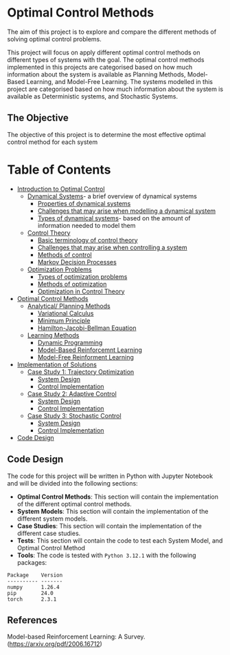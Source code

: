 # Optimal Control Methods

The aim of this project is to explore and compare the different methods of solving optimal control problems.

This project will focus on apply different optimal control methods on different types of systems with the goal.
The optimal control methods implemented in this projects are categorised based on how much information about the system is available as Planning Methods, Model-Based Learning, and Model-Free Learning.
The systems modelled in this project are categorised based on how much information about the system is available as Deterministic systems, and Stochastic Systems.


## The Objective

The objective of this project is to determine the most effective optimal control method for each system 

# Table of Contents

* [Introduction to Optimal Control](#1)
  - [Dynamical Systems](#2)- a brief overview of dynamical systems
    + [Properties of dynamical systems](#3) 
    + [Challenges that may arise when modelling a dynamical system](#4)
    + [Types of dynamical systems](#5)- based on the amount of information needed to model them
  - [Control Theory](#5)
    + [Basic terminology of control theory](#6)
    + [Challenges that may arise when controlling a system](#7)
    + [Methods of control](#8)
    + [Markov Decision Processes](#6)
  - [Optimization Problems](#7)
    + [Types of optimization problems](#8)
    + [Methods of optimization](#9)
    - [Optimization in Control Theory](#10)
* [Optimal Control Methods](#9)
  - [Analytical/ Planning Methods](#10)
    + [Variational Calculus](#11)
    + [Minimum Principle](#12)
    + [Hamilton-Jacobi-Bellman Equation](#13)
  - [Learning Methods](#14)
    + [Dynamic Programming](#15)
    + [Model-Based Reinforcemnt Learning](#16)
    + [Model-Free Reinforment Learning](#17)
* [Implementation of Solutions](#18)
  - [Case Study 1: Trajectory Optimization](#19)
    + [System Design](#20)
    + [Control Implementation](#21)
  - [Case Study 2: Adaptive Control](#22)
    + [System Design](#23)
    + [Control Implementation](#24)
  - [Case Study 3: Stochastic Control](#25)
    + [System Design](#26)
    + [Control Implementation](#27)
* [Code Design](#28)

## Code Design
The code for this project will be written in Python with Jupyter Notebook and will be divided into the following sections:
- **Optimal Control Methods**: This section will contain the implementation of the different optimal control methods.
- **System Models**: This section will contain the implementation of the different system models.
- **Case Studies**: This section will contain the implementation of the different case studies.
- **Tests**: This section will contain the code to test each System Model, and Optimal Control Method
- **Tools**: 
The code is tested with `Python 3.12.1` with the following packages:
```
Package    Version
---------- -------
numpy      1.26.4
pip        24.0
torch      2.3.1
```
## References
Model-based Reinforcement Learning: A Survey.(https://arxiv.org/pdf/2006.16712)

